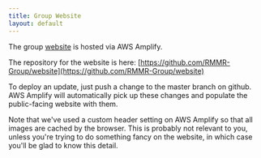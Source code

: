 ```yaml
---
title: Group Website
layout: default
---
```

The group [website](https://www.rmmrgroup.org) is hosted via AWS Amplify.

The repository for the website is here:
[https://github.com/RMMR-Group/website](https://github.com/RMMR-Group/website)

To deploy an update, just push a change to the master branch on github. AWS Amplify will automatically pick up these changes and populate the public-facing website with them.

Note that we've used a custom header setting on AWS Amplify so that all images are cached by the browser. This is probably not relevant to you, unless you're trying to do something fancy on the website, in which case you'll be glad to know this detail.
